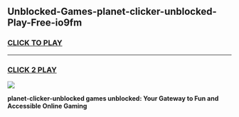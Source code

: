 
## Unblocked-Games-planet-clicker-unblocked-Play-Free-io9fm
<h3>
<a href="https://premium76.site?title=planet-clicker-unblocked&ref=10A">CLICK TO PLAY</a></h3>
<hr>

<h3>
<a href="https://premium76.site?title=planet-clicker-unblocked&ref=10A">CLICK 2 PLAY</a>
  
</h3>

<a href="https://premium76.site?title=planet-clicker-unblocked&ref=10A"><img src="https://clearcache.store/games.png"></a>


**planet-clicker-unblocked games unblocked: Your Gateway to Fun and Accessible Online Gaming**
